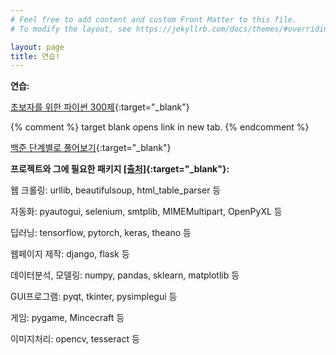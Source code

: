 ```yaml
---
# Feel free to add content and custom Front Matter to this file.
# To modify the layout, see https://jekyllrb.com/docs/themes/#overriding-theme-defaults

layout: page
title: 연습!
---
```

**연습:**

[초보자를 위한 파이썬 300제](https://wikidocs.net/7014){:target="_blank"} 

{% comment %} 
   target blank opens link in new tab.
{% endcomment %}

[백준 단계별로 풀어보기](https://www.acmicpc.net/step){:target="_blank"}


**프로젝트와 그에 필요한 패키지 [[출처]](https://tariat.tistory.com/775){:target="_blank"}:**

웹 크롤링: urllib, beautifulsoup, html_table_parser 등

자동화: pyautogui, selenium, smtplib, MIMEMultipart, OpenPyXL 등

딥러닝: tensorflow, pytorch, keras, theano 등

웹페이지 제작: django, flask 등

데이터분석, 모델링: numpy, pandas, sklearn, matplotlib 등

GUI프로그램: pyqt, tkinter, pysimplegui 등

게임: pygame, Mincecraft 등

이미지처리: opencv, tesseract 등
